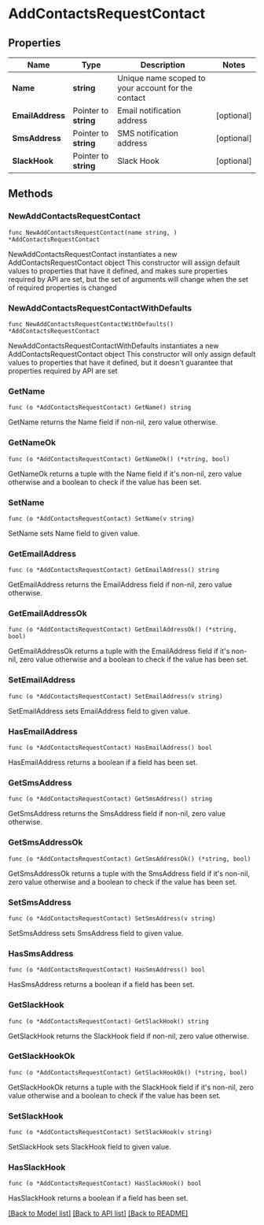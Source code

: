 # AddContactsRequestContact

## Properties

Name | Type | Description | Notes
------------ | ------------- | ------------- | -------------
**Name** | **string** | Unique name scoped to your account for the contact | 
**EmailAddress** | Pointer to **string** | Email notification address | [optional] 
**SmsAddress** | Pointer to **string** | SMS notification address | [optional] 
**SlackHook** | Pointer to **string** | Slack Hook | [optional] 

## Methods

### NewAddContactsRequestContact

`func NewAddContactsRequestContact(name string, ) *AddContactsRequestContact`

NewAddContactsRequestContact instantiates a new AddContactsRequestContact object
This constructor will assign default values to properties that have it defined,
and makes sure properties required by API are set, but the set of arguments
will change when the set of required properties is changed

### NewAddContactsRequestContactWithDefaults

`func NewAddContactsRequestContactWithDefaults() *AddContactsRequestContact`

NewAddContactsRequestContactWithDefaults instantiates a new AddContactsRequestContact object
This constructor will only assign default values to properties that have it defined,
but it doesn't guarantee that properties required by API are set

### GetName

`func (o *AddContactsRequestContact) GetName() string`

GetName returns the Name field if non-nil, zero value otherwise.

### GetNameOk

`func (o *AddContactsRequestContact) GetNameOk() (*string, bool)`

GetNameOk returns a tuple with the Name field if it's non-nil, zero value otherwise
and a boolean to check if the value has been set.

### SetName

`func (o *AddContactsRequestContact) SetName(v string)`

SetName sets Name field to given value.


### GetEmailAddress

`func (o *AddContactsRequestContact) GetEmailAddress() string`

GetEmailAddress returns the EmailAddress field if non-nil, zero value otherwise.

### GetEmailAddressOk

`func (o *AddContactsRequestContact) GetEmailAddressOk() (*string, bool)`

GetEmailAddressOk returns a tuple with the EmailAddress field if it's non-nil, zero value otherwise
and a boolean to check if the value has been set.

### SetEmailAddress

`func (o *AddContactsRequestContact) SetEmailAddress(v string)`

SetEmailAddress sets EmailAddress field to given value.

### HasEmailAddress

`func (o *AddContactsRequestContact) HasEmailAddress() bool`

HasEmailAddress returns a boolean if a field has been set.

### GetSmsAddress

`func (o *AddContactsRequestContact) GetSmsAddress() string`

GetSmsAddress returns the SmsAddress field if non-nil, zero value otherwise.

### GetSmsAddressOk

`func (o *AddContactsRequestContact) GetSmsAddressOk() (*string, bool)`

GetSmsAddressOk returns a tuple with the SmsAddress field if it's non-nil, zero value otherwise
and a boolean to check if the value has been set.

### SetSmsAddress

`func (o *AddContactsRequestContact) SetSmsAddress(v string)`

SetSmsAddress sets SmsAddress field to given value.

### HasSmsAddress

`func (o *AddContactsRequestContact) HasSmsAddress() bool`

HasSmsAddress returns a boolean if a field has been set.

### GetSlackHook

`func (o *AddContactsRequestContact) GetSlackHook() string`

GetSlackHook returns the SlackHook field if non-nil, zero value otherwise.

### GetSlackHookOk

`func (o *AddContactsRequestContact) GetSlackHookOk() (*string, bool)`

GetSlackHookOk returns a tuple with the SlackHook field if it's non-nil, zero value otherwise
and a boolean to check if the value has been set.

### SetSlackHook

`func (o *AddContactsRequestContact) SetSlackHook(v string)`

SetSlackHook sets SlackHook field to given value.

### HasSlackHook

`func (o *AddContactsRequestContact) HasSlackHook() bool`

HasSlackHook returns a boolean if a field has been set.


[[Back to Model list]](../README.md#documentation-for-models) [[Back to API list]](../README.md#documentation-for-api-endpoints) [[Back to README]](../README.md)


